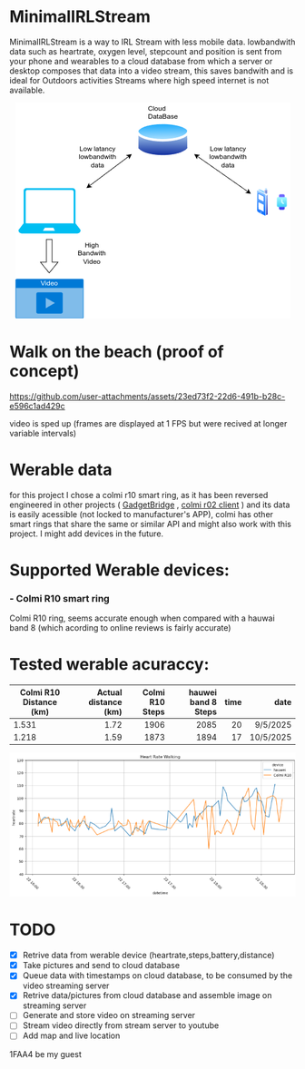 # MinimalIRLStream
MinimalIRLStream is a way to IRL Stream with less mobile data. lowbandwith data such as heartrate, oxygen level, stepcount and position is sent from your phone and wearables to a cloud database from which a server or desktop composes that data into a video stream, this saves bandwith and is ideal for Outdoors activities Streams where high speed internet is not available.

<p align="center">
  <img src="https://github.com/Rumidom/MinimalIRLStream/blob/main/docs/minimal_stream_diagram.png" alt="How it works diagram"/>
</p>

# Walk on the beach (proof of concept)

https://github.com/user-attachments/assets/23ed73f2-22d6-491b-b28c-e596c1ad429c

video is sped up (frames are displayed at 1 FPS but were recived at longer variable intervals)
# Werable data
for this project I chose a colmi r10 smart ring, as it has been reversed engineered in other projects ( [GadgetBridge](https://codeberg.org/Freeyourgadget/Gadgetbridge/src/branch/master/app/src/main/java/nodomain/freeyourgadget/gadgetbridge/devices/colmi/) , [colmi r02 client](https://github.com/tahnok/colmi_r02_client/) ) and its data is easily acessible (not locked to manufacturer's APP), colmi has other smart rings that share the same or similar API and might also work with this project. I might add devices in the future. 

# Supported Werable devices:

### - Colmi R10 smart ring
Colmi R10 ring, seems accurate enough when compared with a hauwai band 8 (which acording to online reviews is fairly accurate)

# Tested werable acuraccy:  

| Colmi R10 Distance (km)| Actual distance (km)| Colmi R10 Steps | hauwei band 8 Steps  |   time   |   date   |
| ---------------------- | -------------------:| ---------------:| --------------------:|---------:|---------:|
|                   1.531|                 1.72|             1906|                 2085 |        20|  9/5/2025|
|                   1.218|                 1.59|             1873|                 1894 |        17| 10/5/2025|


<p align="center">
  <img src="https://github.com/Rumidom/MinimalIRLStream/blob/main/docs/Screenshot%20from%202025-05-22%2020-01-07.png" alt="Heartrate comparison"/>
</p>

# TODO

* [x] Retrive data from werable device (heartrate,steps,battery,distance)
* [x] Take pictures and send to cloud database
* [x] Queue data with timestamps on cloud database, to be consumed by the video streaming server
* [x] Retrive data/pictures from cloud database and assemble image on streaming server
* [ ] Generate and store video on streaming server
* [ ] Stream video directly from stream server to youtube
* [ ] Add map and live location

1FAA4 be my guest
